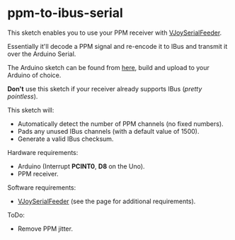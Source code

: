 # ppm-to-ibus-serial
This sketch enables you to use your PPM receiver with [VJoySerialFeeder](https://github.com/Cleric-K/vJoySerialFeeder).

Essentially it'll decode a PPM signal and re-encode it to IBus and transmit it over the Arduino Serial.

The Arduino sketch can be found from [here](/ppm-to-ibus-serial.ino), build and upload to your Arduino of choice.

**Don't** use this sketch if your receiver already supports IBus (_pretty pointless_).

This sketch will:
* Automatically detect the number of PPM channels (no fixed numbers).
* Pads any unused IBus channels (with a default value of 1500).
* Generate a valid IBus checksum.

Hardware requirements:
* Arduino (Interrupt **PCINT0**, **D8** on the Uno).
* PPM receiver.

Software requirements:
* [VJoySerialFeeder](https://github.com/Cleric-K/vJoySerialFeeder) (see the page for additional requirements).

ToDo:
* Remove PPM jitter.
